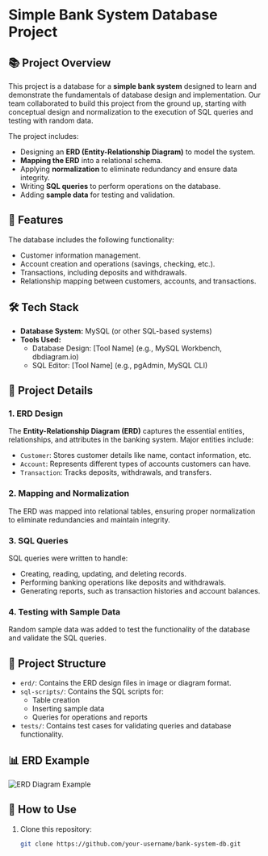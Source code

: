 # Simple Bank System Database Project

## 📚 Project Overview
This project is a database for a **simple bank system** designed to learn and demonstrate the fundamentals of database design and implementation. Our team collaborated to build this project from the ground up, starting with conceptual design and normalization to the execution of SQL queries and testing with random data.

The project includes:
- Designing an **ERD (Entity-Relationship Diagram)** to model the system.
- **Mapping the ERD** into a relational schema.
- Applying **normalization** to eliminate redundancy and ensure data integrity.
- Writing **SQL queries** to perform operations on the database.
- Adding **sample data** for testing and validation.

## 🚀 Features
The database includes the following functionality:
- Customer information management.
- Account creation and operations (savings, checking, etc.).
- Transactions, including deposits and withdrawals.
- Relationship mapping between customers, accounts, and transactions.

## 🛠️ Tech Stack
- **Database System:** MySQL (or other SQL-based systems)
- **Tools Used:** 
  - Database Design: [Tool Name] (e.g., MySQL Workbench, dbdiagram.io)
  - SQL Editor: [Tool Name] (e.g., pgAdmin, MySQL CLI)

## 📝 Project Details
### 1. ERD Design
The **Entity-Relationship Diagram (ERD)** captures the essential entities, relationships, and attributes in the banking system. Major entities include:
- `Customer`: Stores customer details like name, contact information, etc.
- `Account`: Represents different types of accounts customers can have.
- `Transaction`: Tracks deposits, withdrawals, and transfers.

### 2. Mapping and Normalization
The ERD was mapped into relational tables, ensuring proper normalization to eliminate redundancies and maintain integrity.

### 3. SQL Queries
SQL queries were written to handle:
- Creating, reading, updating, and deleting records.
- Performing banking operations like deposits and withdrawals.
- Generating reports, such as transaction histories and account balances.

### 4. Testing with Sample Data
Random sample data was added to test the functionality of the database and validate the SQL queries.

## 📂 Project Structure
- `erd/`: Contains the ERD design files in image or diagram format.
- `sql-scripts/`: Contains the SQL scripts for:
  - Table creation
  - Inserting sample data
  - Queries for operations and reports
- `tests/`: Contains test cases for validating queries and database functionality.

## 📊 ERD Example
![ERD Diagram Example](path/to/your-erd-image.png)

## 📜 How to Use
1. Clone this repository:
   ```bash
   git clone https://github.com/your-username/bank-system-db.git
